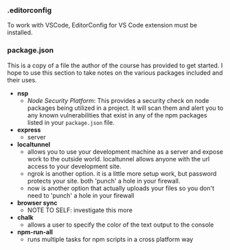### **.editorconfig**

To work with VSCode, EditorConfig for VS Code extension must be installed.

### **package.json**

This is a copy of a file the author of the course has provided to get started. I hope to use this section to take notes on the various packages included and their uses.

- **nsp**
  - *Node Security Platform*: This provides a security check on node packages being utilized in a project. It will scan them and alert you to any known vulnerabilities that exist in any of the npm packages listed in your `package.json` file.
- **express**
  - server
- **localtunnel**
  - allows you to use your development machine as a server and expose work to the outside world. localtunnel allows anyone with the url access to your development site.
  - ngrok is another option. it is a little more setup work, but password protects your site.  both 'punch' a hole in your firewall.
  - now is another option that actually uploads your files so you don't need to 'punch' a hole in your firewall
- **browser sync**
  - NOTE TO SELF: investigate this more
- **chalk**
  - allows a user to specify the color of the text output to the console
- **npm-run-all**
  - runs multiple tasks for npm scripts in a cross platform way
